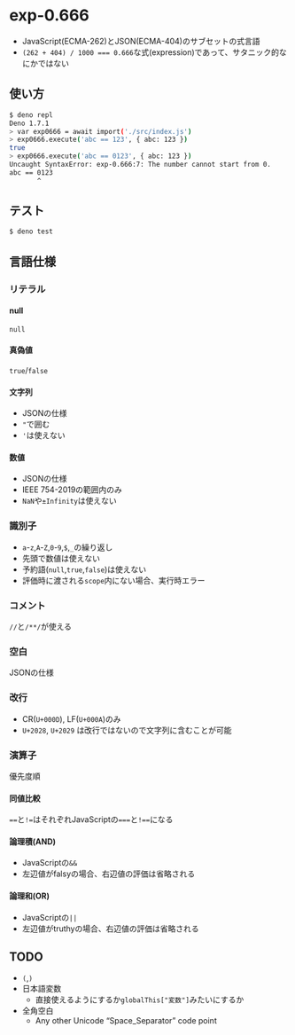# exp-0.666

- JavaScript(ECMA-262)とJSON(ECMA-404)のサブセットの式言語
- `(262 + 404) / 1000 === 0.666`な式(expression)であって、サタニック的なにかではない

## 使い方

```sh
$ deno repl
Deno 1.7.1
> var exp0666 = await import('./src/index.js')
> exp0666.execute('abc == 123', { abc: 123 })
true
> exp0666.execute('abc == 0123', { abc: 123 })
Uncaught SyntaxError: exp-0.666:7: The number cannot start from 0.
abc == 0123
       ^
```

## テスト

```sh
$ deno test
```

## 言語仕様

### リテラル

#### null

`null`

#### 真偽値

`true`/`false`

#### 文字列

- JSONの仕様
- `"`で囲む
- `'`は使えない

#### 数値

- JSONの仕様
- IEEE 754-2019の範囲内のみ
- `NaN`や`±Infinity`は使えない

### 識別子

- `a`-`z`,`A`-`Z`,`0`-`9`,`$`,`_`の繰り返し
- 先頭で数値は使えない
- 予約語(`null`,`true`,`false`)は使えない
- 評価時に渡される`scope`内にない場合、実行時エラー

### コメント

`//`と`/**/`が使える

### 空白

JSONの仕様

### 改行

- CR(`U+000D`), LF(`U+000A`)のみ
- `U+2028`, `U+2029` は改行ではないので文字列に含むことが可能

### 演算子

優先度順

#### 同値比較

`==`と`!=`はそれぞれJavaScriptの`===`と`!==`になる

#### 論理積(AND)

- JavaScriptの`&&`
- 左辺値がfalsyの場合、右辺値の評価は省略される

#### 論理和(OR)

- JavaScriptの`||`
- 左辺値がtruthyの場合、右辺値の評価は省略される

## TODO

- `(`,`)`
- 日本語変数
  - 直接使えるようにするか`globalThis["変数"]`みたいにするか
- 全角空白
  - Any other Unicode “Space_Separator” code point
